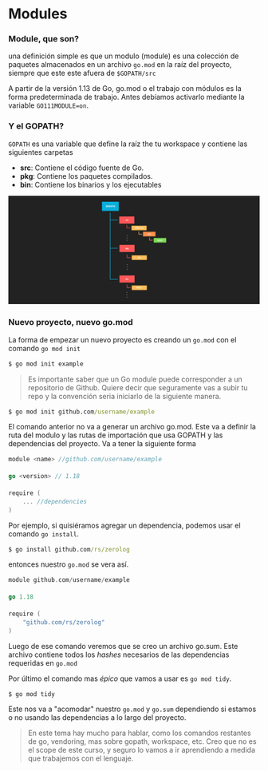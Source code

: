 # Modules

### Module, que son?

una definición simple es que un modulo (module) es una colección de paquetes almacenados en un archivo `go.mod` en la raíz del proyecto, siempre que este este afuera de `$GOPATH/src`

A partir de la versión 1.13 de Go, go.mod o el trabajo con módulos es la forma predeterminada de trabajo. Antes debíamos activarlo mediante la variable `GO111MODULE=on`.

### Y el GOPATH?

`GOPATH` es una variable que define la raíz the tu workspace y contiene las siguientes carpetas

- **src**: Contiene el código fuente de Go.
- **pkg**: Contiene los paquetes compilados.
- **bin**: Contiene los binarios y los ejecutables

![gopath](/go-training-beginner/modulo-1/6-modules/gopath.png)

### Nuevo proyecto, nuevo go.mod

La forma de empezar un nuevo proyecto es creando un `go.mod` con el comando `go mod init`

```cmd
$ go mod init example
```
>Es importante saber que un Go module puede corresponder a un repositorio de Github. Quiere decir que seguramente vas a subir tu repo y la convención seria iniciarlo de la siguiente manera.

```cmd
$ go mod init github.com/username/example
```
El comando anterior no va a generar un archivo go.mod. Este va a definir la ruta del modulo y las rutas de importación que usa GOPATH y las dependencias del proyecto. Va a tener la siguiente forma

```go
module <name> //github.com/username/example

go <version> // 1.18

require (
	... //dependencies
)
```

Por ejemplo, si quisiéramos agregar un dependencia, podemos usar el comando `go install`.

```cmd
$ go install github.com/rs/zerolog
```

entonces nuestro `go.mod` se vera así.

```go
module github.com/username/example

go 1.18

require (
	"github.com/rs/zerolog"
)
```

Luego de ese comando veremos que se creo un archivo go.sum. Este archivo contiene todos los *hashes* necesarios de las dependencias requeridas en `go.mod`

Por último el comando mas *épico* que vamos a usar es `go mod tidy`. 

```cmd
$ go mod tidy
```

Este nos va a "acomodar" nuestro `go.mod` y `go.sum` dependiendo si estamos o no usando las dependencias a lo largo del proyecto.

>En este tema hay mucho para hablar, como los comandos restantes de go, vendoring, mas sobre gopath, workspace, etc. Creo que no es el scope de este curso, y seguro lo vamos a ir aprendiendo a medida que trabajemos con el lenguaje.



